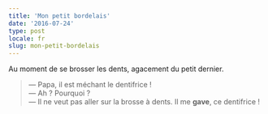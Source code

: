 ```yaml
---
title: 'Mon petit bordelais'
date: '2016-07-24'
type: post
locale: fr
slug: mon-petit-bordelais
---
```


Au moment de se brosser les dents, agacement du petit dernier.

<!-- more -->

> — Papa, il est méchant le dentifrice !  
> — Ah ? Pourquoi ?  
> — Il ne veut pas aller sur la brosse à dents. Il me **gave**, ce dentifrice !
